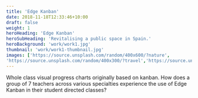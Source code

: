 ```yaml
---
title: 'Edge Kanban'
date: 2018-11-18T12:33:46+10:00
draft: false
weight: 1
heroHeading: 'Edge Kanban'
heroSubHeading: 'Revitalising a public space in Spain.'
heroBackground: 'work/work1.jpg'
thumbnail: 'work/work1-thumbnail.jpg'
images: ['https://source.unsplash.com/random/400x600/?nature', 
'https://source.unsplash.com/random/400x300/?travel','https://source.unsplash.com/random/400x300/?architecture','https://source.unsplash.com/random/400x600/?buildings','https://source.unsplash.com/random/400x300/?city','https://source.unsplash.com/random/400x600/?business']
---
```


Whole class visual progress charts originally based on kanban. How does a group of 7 teachers across various specialties experience the use of Edge Kanban in their student directed classes?